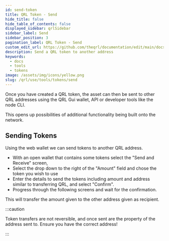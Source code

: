 ```yaml
---
id: send-token
title: QRL Token - Send
hide_title: false
hide_table_of_contents: false
displayed_sidebar: qrlSidebar
sidebar_label: Send
sidebar_position: 3
pagination_label: QRL Token - Send
custom_edit_url: https://github.com/theqrl/documentation/edit/main/docs/Use/Tools/tokens/send-token.md
description: Send a QRL token to another address
keywords:
  - docs
  - tools
  - tokens
image: /assets/img/icons/yellow.png
slug: /qrl/use/tools/tokens/send
---
```


Once you have created a QRL token, the asset can then be sent to other QRL addresses using the QRL Gui wallet, API or developer tools like the node CLI.

This opens up possibilities of additional functionality being built onto the network.


## Sending Tokens

Using the web wallet we can send tokens to another QRL address. 

- With an open wallet that contains some tokens select the "Send and Receive" screen, 
- Select the drop down to the right of the "Amount" field and chose the token you wish to use
- Enter the details to send the tokens including amount and address similar to transferring QRL, and select "Confirm". 
- Progress through the following screens and wait for the confirmation.

This will transfer the amount given to the other address given as recipient.

:::caution

Token transfers are not reversible, and once sent are the property of the address sent to. Ensure you have the correct address!

:::